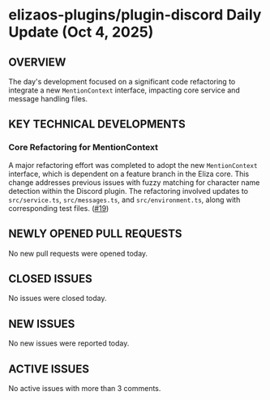 # elizaos-plugins/plugin-discord Daily Update (Oct 4, 2025)
## OVERVIEW 
The day's development focused on a significant code refactoring to integrate a new `MentionContext` interface, impacting core service and message handling files.

## KEY TECHNICAL DEVELOPMENTS

### Core Refactoring for MentionContext
A major refactoring effort was completed to adopt the new `MentionContext` interface, which is dependent on a feature branch in the Eliza core. This change addresses previous issues with fuzzy matching for character name detection within the Discord plugin. The refactoring involved updates to `src/service.ts`, `src/messages.ts`, and `src/environment.ts`, along with corresponding test files. ([#19](https://github.com/elizaos-plugins/plugin-discord/pull/19))

## NEWLY OPENED PULL REQUESTS
No new pull requests were opened today.

## CLOSED ISSUES
No issues were closed today.

## NEW ISSUES
No new issues were reported today.

## ACTIVE ISSUES
No active issues with more than 3 comments.